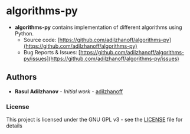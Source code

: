 # **algorithms-py**

* **algorithms-py** contains implementation of different algorithms using Python.
  * Source code: [https://github.com/adilzhanoff/algorithms-py](https://github.com/adilzhanoff/algorithms-py)
  * Bug Reports & Issues: [https://github.com/adilzhanoff/algorithms-py/issues](https://github.com/adilzhanoff/algorithms-py/issues)

## Authors

* **Rasul Adilzhanov** - *Initial work* - [adilzhanoff](https://github.com/adilzhanoff)

### License

This project is licensed under the GNU GPL v3 - see the [LICENSE](https://github.com/adilzhanoff/algorithms-py/blob/master/LICENSE) file for details
